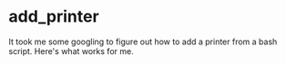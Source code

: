 # add_printer
It took me some googling to figure out how to add a printer from a bash script. Here's what works for me.
